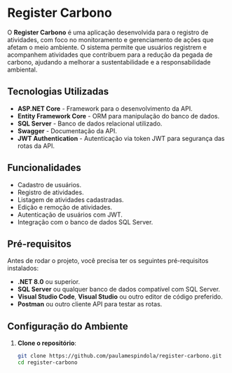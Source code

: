 # Register Carbono

O **Register Carbono** é uma aplicação desenvolvida para o registro de atividades, com foco no monitoramento e gerenciamento de ações que afetam o meio ambiente. O sistema permite que usuários registrem e acompanhem atividades que contribuem para a redução da pegada de carbono, ajudando a melhorar a sustentabilidade e a responsabilidade ambiental.

## Tecnologias Utilizadas

- **ASP.NET Core** - Framework para o desenvolvimento da API.
- **Entity Framework Core** - ORM para manipulação do banco de dados.
- **SQL Server** - Banco de dados relacional utilizado.
- **Swagger** - Documentação da API.
- **JWT Authentication** - Autenticação via token JWT para segurança das rotas da API.

## Funcionalidades

- Cadastro de usuários.
- Registro de atividades.
- Listagem de atividades cadastradas.
- Edição e remoção de atividades.
- Autenticação de usuários com JWT.
- Integração com o banco de dados SQL Server.

## Pré-requisitos

Antes de rodar o projeto, você precisa ter os seguintes pré-requisitos instalados:

- **.NET 8.0** ou superior.
- **SQL Server** ou qualquer banco de dados compatível com SQL Server.
- **Visual Studio Code**, **Visual Studio** ou outro editor de código preferido.
- **Postman** ou outro cliente API para testar as rotas.

## Configuração do Ambiente

1. **Clone o repositório**:

   ```bash
   git clone https://github.com/paulamespindola/register-carbono.git
   cd register-carbono

